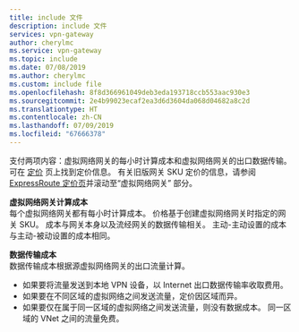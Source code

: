 ```yaml
---
title: include 文件
description: include 文件
services: vpn-gateway
author: cherylmc
ms.service: vpn-gateway
ms.topic: include
ms.date: 07/08/2019
ms.author: cherylmc
ms.custom: include file
ms.openlocfilehash: 8f8d366961049deb3eda193718ccb553aac930e3
ms.sourcegitcommit: 2e4b99023ecaf2ea3d6d3604da068d04682a8c2d
ms.translationtype: HT
ms.contentlocale: zh-CN
ms.lasthandoff: 07/09/2019
ms.locfileid: "67666378"
---
```

支付两项内容：虚拟网络网关的每小时计算成本和虚拟网络网关的出口数据传输。 可在 [定价](https://azure.microsoft.com/pricing/details/vpn-gateway) 页上找到定价信息。 有关旧版网关 SKU 定价的信息，请参阅 [ExpressRoute 定价页](https://azure.microsoft.com/pricing/details/expressroute)并滚动至“虚拟网络网关”  部分。

**虚拟网络网关计算成本**<br>每个虚拟网络网关都有每小时计算成本。 价格基于创建虚拟网络网关时指定的网关 SKU。 成本与网关本身以及流经网关的数据传输相关。 主动-主动设置的成本与主动-被动设置的成本相同。

**数据传输成本**<br>数据传输成本根据源虚拟网络网关的出口流量计算。

* 如果要将流量发送到本地 VPN 设备，以 Internet 出口数据传输率收取费用。
* 如果要在不同区域的虚拟网络之间发送流量，定价因区域而异。
* 如果要仅在属于同一区域的虚拟网络之间发送流量，则没有数据成本。 同一区域的 VNet 之间的流量免费。
